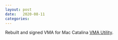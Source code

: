 ```yaml
---
layout: post
date:   2020-08-11
categories:
---
```

Rebuilt and signed VMA for Mac Catalina <a href="zvm/vma/">VMA Utility</a>.

